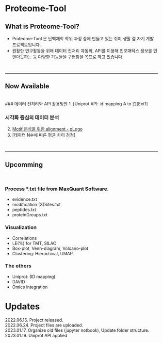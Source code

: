 # __Proteome-Tool__
## What is Proteome-Tool?
- Proteome-Tool 은 단백체학 학위 과정 중에 만들고 있는 취미 생활 겸 자기 계발 프로젝트입니다.
- 원활한 연구활동을 위해 데이터 전처리 자동화, API를 이용해 인포매틱스 정보를 인앤아웃하는 등 다양한 기능들을 구현함을 목표로 하고 있습니다.

<br>

---

## Now Available

<br>
### 데이터 전처리와 API 활용방안
1. [Uniprot API: id mapping A to Z][Ext1]

<br>

### 시각화 중심의 데이터 분석
2. [Motif 분석을 위한 alignment - pLogo][Ext2]
3. [데이터 N수에 따른 평균 차이 검정]

<br>

---

## Upcomming

<br>

### Process *.txt file from MaxQuant Software.
- evidence.txt
- modification (X)Sites.txt
- peptides.txt
- proteinGroups.txt

### Visualization
- Correlations
- LE(%) for TMT, SILAC
- Box-plot, Venn-diagram, Volcano-plot
- Clustering: Hierachical, UMAP


### The others
- Uniprot: (ID mapping)
- DAVID
- Omics integration

# Updates
2022.06.16. Project released.<br>
2022.06.24. Project files are uploaded.<br>
2023.01.17. Organize old files (jupyter notbook), Update folder structure.<br>
2023.01.19. Uniprot API applied


[Ext1]:https://github.com/simhc0714/proteome-tool/blob/main/notebook/upid_mapping.md
[Ext2]:https://github.com/simhc0714/proteome-tool/blob/main/notebook/ptm_logos.md

